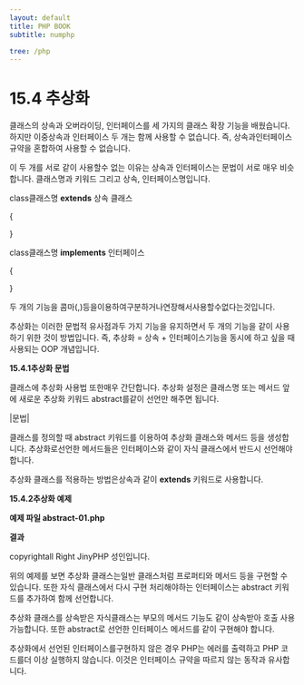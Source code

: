```yaml
---
layout: default
title: PHP BOOK
subtitle: numphp

tree: /php
---
```


# 15.4 추상화

 

클래스의 상속과 오버라이딩, 인터페이스를 세 가지의 클래스 확장 기능을 배웠습니다. 하지만 이중상속과 인터페이스 두 개는 함께 사용할 수 없습니다. 즉, 상속과인터페이스 규약을 혼합하여 사용할 수 없습니다. 

 

이 두 개를 서로 같이 사용할수 없는 이유는 상속과 인터페이스는 문법이 서로 매우 비슷합니다. 클래스명과 키워드 그리고 상속, 인터페이스명입니다. 

 

class클래스명 **extends** 상속 클래스

{

}

 

class클래스명 **implements** 인터페이스

{

}

 

두 개의 기능을 콤마(,)등을이용하여구분하거나연장해서사용할수없다는것입니다.

 

 

 

추상화는 이러한 문법적 유사점과두 가지 기능을 유지하면서 두 개의 기능을 같이 사용하기 위한 것이 방법입니다. 즉, 추상화 = 상속 + 인터페이스기능을 동시에 하고 싶을 때 사용되는 OOP 개념입니다.

 

 

**15.4.1****추상화 문법******

 

클래스에 추상화 사용법 또한매우 간단합니다. 추상화 설정은  클래스명 또는 메서드 앞에 새로운 추상화 키워드 abstract를같이 선언만 해주면 됩니다.

 

|문법|

 

클래스를 정의할 때 abstract 키워드를 이용하여 추상화 클래스와 메서드 등을 생성합니다. 추상화로선언한 메서드들은 인터페이스와 같이 자식 클래스에서 반드시 선언해야 합니다.

 

추상화 클래스를 적용하는 방법은상속과 같이 **extends** 키워드로 사용합니다.

 

 

**15.4.2****추상화 예제******

 

**예제 파일 **abstract-01.php****

 

**결과**

copyrightall Right JinyPHP 성인입니다.

 

위의 예제를 보면 추상화 클래스는일반 클래스처럼 프로퍼티와 메서드 등을 구현할 수 있습니다. 또한 자식 클래스에서 다시 구현 처리해야하는 인터페이스는 abstract 키워드를 추가하여 함께 선언합니다.

 

추상화 클래스를 상속받은 자식클래스는 부모의 메서드 기능도 같이 상속받아 호출 사용 가능합니다. 또한 abstract로 선언한 인터페이스 메서드를 같이 구현해야 합니다.

 

추상화에서 선언된 인터페이스를구현하지 않은 경우 PHP는 에러를 출력하고 PHP 코드를더 이상 실행하지 않습니다. 이것은 인터페이스 규약을 따르지 않는 동작과 유사합니다.

 

 

